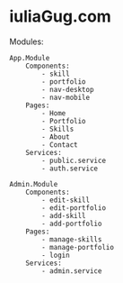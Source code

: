 # iuliaGug.com

Modules:

    App.Module
        Components:
            - skill
            - portfolio
            - nav-desktop
            - nav-mobile
        Pages:
            - Home
            - Portfolio
            - Skills
            - About
            - Contact
        Services:
            - public.service
            - auth.service

    Admin.Module
        Components:
            - edit-skill
            - edit-portfolio
            - add-skill
            - add-portfolio
        Pages:
            - manage-skills
            - manage-portfolio
            - login
        Services:
            - admin.service
